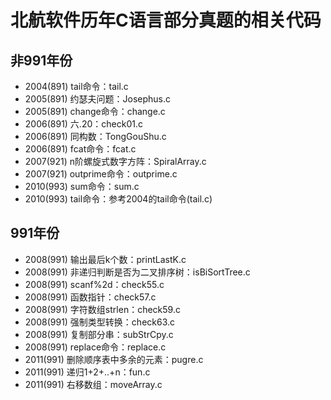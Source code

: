 # 北航软件历年C语言部分真题的相关代码

## 非991年份
+ 2004(891) tail命令：tail.c
+ 2005(891) 约瑟夫问题：Josephus.c
+ 2005(891) change命令：change.c
+ 2006(891) 六.20：check01.c
+ 2006(891) 同构数：TongGouShu.c
+ 2006(891) fcat命令：fcat.c
+ 2007(921) n阶螺旋式数字方阵：SpiralArray.c
+ 2007(921) outprime命令：outprime.c
+ 2010(993) sum命令：sum.c
+ 2010(993) tail命令：参考2004的tail命令(tail.c)

## 991年份
+ 2008(991) 输出最后k个数：printLastK.c
+ 2008(991) 非递归判断是否为二叉排序树：isBiSortTree.c
+ 2008(991) scanf%2d：check55.c
+ 2008(991) 函数指针：check57.c
+ 2008(991) 字符数组strlen：check59.c
+ 2008(991) 强制类型转换：check63.c
+ 2008(991) 复制部分串：subStrCpy.c
+ 2008(991) replace命令：replace.c
+ 2011(991) 删除顺序表中多余的元素：pugre.c
+ 2011(991) 递归1+2+..+n：fun.c
+ 2011(991) 右移数组：moveArray.c
